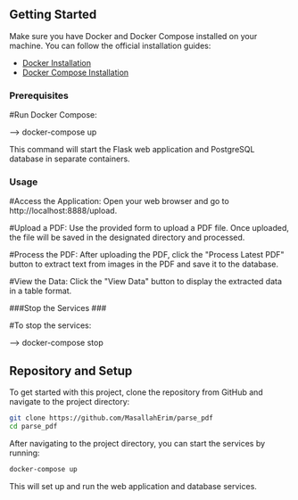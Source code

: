 ## Getting Started ##
Make sure you have Docker and Docker Compose installed on your machine. You can follow the official installation guides:


- [Docker Installation](https://docs.docker.com/get-docker/)
- [Docker Compose Installation](https://docs.docker.com/compose/install/)


### Prerequisites ###


#Run Docker Compose:

--> docker-compose up

This command will start the Flask web application and PostgreSQL database in separate containers.


### Usage ###

#Access the Application:
Open your web browser and go to http://localhost:8888/upload.

#Upload a PDF:
Use the provided form to upload a PDF file. Once uploaded, the file will be saved in the designated directory and processed.

#Process the PDF:
After uploading the PDF, click the "Process Latest PDF" button to extract text from images in the PDF and save it to the database.

#View the Data:
Click the "View Data" button to display the extracted data in a table format.


###Stop the Services ###

#To stop the services:

--> docker-compose stop

## Repository and Setup

To get started with this project, clone the repository from GitHub and navigate to the project directory:

```sh
git clone https://github.com/MasallahErim/parse_pdf
cd parse_pdf
```

After navigating to the project directory, you can start the services by running:

```sh
docker-compose up
```

This will set up and run the web application and database services.

